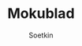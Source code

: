 ---
layout: map
title: Mokublad
permalink: "/mokumap/"
description: "Mokuhanga world map"
author: Soetkin
---